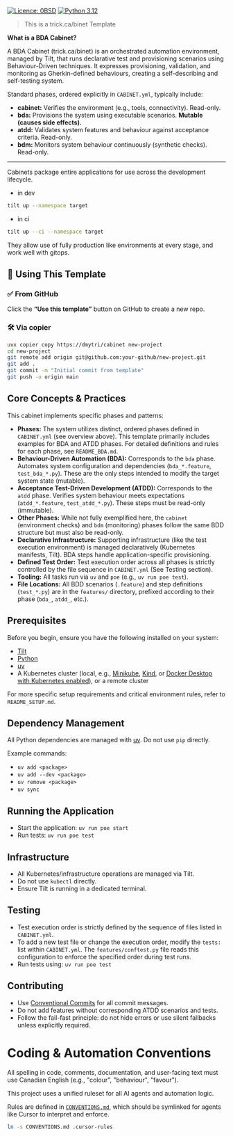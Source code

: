 [![Licence: 0BSD](https://img.shields.io/badge/licence-0BSD-blue.svg)](./LICENSE.md)
[![Python 3.12](https://img.shields.io/badge/python-3.12-blue.svg)](.python-version)

> This is a trick.ca/binet Template

**What is a BDA Cabinet?**

A BDA Cabinet (trick.ca/binet) is an orchestrated automation environment, managed by Tilt, that runs declarative test and provisioning scenarios using Behaviour-Driven techniques. It expresses provisioning, validation, and monitoring as Gherkin-defined behaviours, creating a self-describing and self-testing system.

Standard phases, ordered explicitly in `CABINET.yml`, typically include:
- **cabinet:** Verifies the environment (e.g., tools, connectivity). Read-only.
- **bda:** Provisions the system using executable scenarios. **Mutable (causes side effects).**
- **atdd:** Validates system features and behaviour against acceptance criteria. Read-only.
- **bdm:** Monitors system behaviour continuously (synthetic checks). Read-only.

---

Cabinets package entire applications for use across the development lifecycle.

- in dev
```bash
tilt up --namespace target
```
- in ci
```bash
tilt up --ci --namespace target
```
They allow use of fully production like environments at every stage, and work well with gitops.


## 🧪 Using This Template

### ✅ From GitHub

Click the **“Use this template”** button on GitHub to create a new repo.

### 🛠️ Via copier

```bash
uvx copier copy https://dmytri/cabinet new-project
cd new-project
git remote add origin git@github.com:your-github/new-project.git
git add .
git commit -m "Initial commit from template"
git push -u origin main
```

## Core Concepts & Practices

This cabinet implements specific phases and patterns:

- **Phases:** The system utilizes distinct, ordered phases defined in `CABINET.yml` (see overview above). This template primarily includes examples for BDA and ATDD phases. For detailed definitions and rules for each phase, see `README_BDA.md`.
- **Behaviour-Driven Automation (BDA):** Corresponds to the `bda` phase. Automates system configuration and dependencies (`bda_*.feature`, `test_bda_*.py`). These are the only steps intended to modify the target system state (mutable).
- **Acceptance Test-Driven Development (ATDD):** Corresponds to the `atdd` phase. Verifies system behaviour meets expectations (`atdd_*.feature`, `test_atdd_*.py`). These steps must be read-only (immutable).
- **Other Phases:** While not fully exemplified here, the `cabinet` (environment checks) and `bdm` (monitoring) phases follow the same BDD structure but must also be read-only.
- **Declarative Infrastructure:** Supporting infrastructure (like the test execution environment) is managed declaratively (Kubernetes manifests, Tilt). BDA steps handle application-specific provisioning.
- **Defined Test Order:** Test execution order across all phases is strictly controlled by the file sequence in `CABINET.yml` (See Testing section).
- **Tooling:** All tasks run via `uv` and `poe` (e.g., `uv run poe test`).
- **File Locations:** All BDD scenarios (`.feature`) and step definitions (`test_*.py`) are in the `features/` directory, prefixed according to their phase (`bda_`, `atdd_`, etc.).

## Prerequisites

Before you begin, ensure you have the following installed on your system:

- [Tilt](https://docs.tilt.dev/)
- [Python](https://www.python.org/)
- [uv](https://docs.astral.sh/uv/)
- A Kubernetes cluster (local, e.g., [Minikube](https://minikube.sigs.k8s.io/docs/), [Kind](https://kind.sigs.k8s.io/), or [Docker Desktop with Kubernetes enabled](https://docs.docker.com/desktop/kubernetes/)), or a remote cluster

For more specific setup requirements and critical environment rules, refer to `README_SETUP.md`.

## Dependency Management

All Python dependencies are managed with [uv](https://docs.astral.sh/uv/).
Do not use `pip` directly.

Example commands:
- `uv add <package>`
- `uv add --dev <package>`
- `uv remove <package>`
- `uv sync`

## Running the Application

- Start the application: `uv run poe start`
- Run tests: `uv run poe test`

## Infrastructure

- All Kubernetes/infrastructure operations are managed via Tilt.
- Do not use `kubectl` directly.
- Ensure Tilt is running in a dedicated terminal.

## Testing

- Test execution order is strictly defined by the sequence of files listed in `CABINET.yml`.
- To add a new test file or change the execution order, modify the `tests:` list within `CABINET.yml`. The `features/conftest.py` file reads this configuration to enforce the specified order during test runs.
- Run tests using: `uv run poe test`

## Contributing

- Use [Conventional Commits](https://www.conventionalcommits.org/) for all commit messages.
- Do not add features without corresponding ATDD scenarios and tests.
- Follow the fail-fast principle: do not hide errors or use silent fallbacks unless explicitly required.

# Coding & Automation Conventions

All spelling in code, comments, documentation, and user-facing text must use Canadian English (e.g., "colour", "behaviour", "favour").

This project uses a unified ruleset for all AI agents and automation logic.

Rules are defined in [`CONVENTIONS.md`](./CONVENTIONS.md), which should be symlinked for agents like Cursor to interpret and enforce.

```bash
ln -s CONVENTIONS.md .cursor-rules
```

